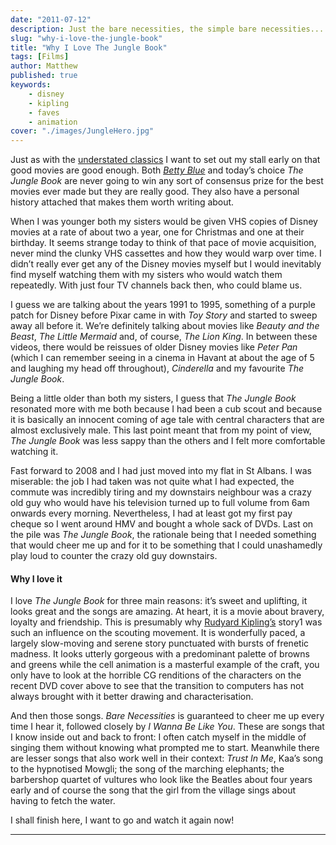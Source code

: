 ```yaml
---
date: "2011-07-12"
description: Just the bare necessities, the simple bare necessities... ...in my description of why I love Disney's version of The Jungle Book.
slug: "why-i-love-the-jungle-book" 
title: "Why I Love The Jungle Book"
tags: [Films]
author: Matthew
published: true
keywords:
    - disney
    - kipling
    - faves
    - animation
cover: "./images/JungleHero.jpg"
---
```


Just as with the [understated classics](understated-classics) I want to set out my stall early on that good movies are good enough. Both [_Betty Blue_](why-i-love-betty-blue) and today’s choice _The Jungle Book_ are never going to win any sort of consensus prize for the best movies ever made but they are really good. They also have a personal history attached that makes them worth writing about.

When I was younger both my sisters would be given VHS copies of Disney movies at a rate of about two a year, one for Christmas and one at their birthday. It seems strange today to think of that pace of movie acquisition, never mind the clunky VHS cassettes and how they would warp over time. I didn’t really ever get any of the Disney movies myself but I would inevitably find myself watching them with my sisters who would watch them repeatedly. With just four TV channels back then, who could blame us.

I guess we are talking about the years 1991 to 1995, something of a purple patch for Disney before Pixar came in with _Toy Story_ and started to sweep away all before it. We’re definitely talking about movies like _Beauty and the Beast_, _The Little Mermaid_ and, of course, _The Lion King_. In between these videos, there would be reissues of older Disney movies like _Peter Pan_ (which I can remember seeing in a cinema in Havant at about the age of 5 and laughing my head off throughout), _Cinderella_ and my favourite _The Jungle Book_.

Being a little older than both my sisters, I guess that _The Jungle Book_ resonated more with me both because I had been a cub scout and because it is basically an innocent coming of age tale with central characters that are almost exclusively male. This last point meant that from my point of view, _The Jungle Book_ was less sappy than the others and I felt more comfortable watching it.

Fast forward to 2008 and I had just moved into my flat in St Albans. I was miserable: the job I had taken was not quite what I had expected, the commute was incredibly tiring and my downstairs neighbour was a crazy old guy who would have his television turned up to full volume from 6am onwards every morning. Nevertheless, I had at least got my first pay cheque so I went around HMV and bought a whole sack of DVDs. Last on the pile was _The Jungle Book_, the rationale being that I needed something that would cheer me up and for it to be something that I could unashamedly play loud to counter the crazy old guy downstairs.

#### Why I love it

I love _The Jungle Book_ for three main reasons: it’s sweet and uplifting, it looks great and the songs are amazing. At heart, it is a movie about bravery, loyalty and friendship. This is presumably why [Rudyard Kipling’s](http://en.wikipedia.org/wiki/Rudyard_Kipling) story1 was such an influence on the scouting movement. It is wonderfully paced, a largely slow-moving and serene story punctuated with bursts of frenetic madness. It looks utterly gorgeous with a predominant palette of browns and greens while the cell animation is a masterful example of the craft, you only have to look at the horrible CG renditions of the characters on the recent DVD cover above to see that the transition to computers has not always brought with it better drawing and characterisation.

And then those songs. _Bare Necessities_ is guaranteed to cheer me up every time I hear it, followed closely by _I Wanna Be Like You_. These are songs that I know inside out and back to front: I often catch myself in the middle of singing them without knowing what prompted me to start. Meanwhile there are lesser songs that also work well in their context: _Trust In Me_, Kaa’s song to the hypnotised Mowgli; the song of the marching elephants; the barbershop quartet of vultures who look like the Beatles about four years early and of course the song that the girl from the village sings about having to fetch the water.

I shall finish here, I want to go and watch it again now!

---

[^1]: You may have come to this post expecting a discussion of the book but I haven’t read it. I must do this one day.
